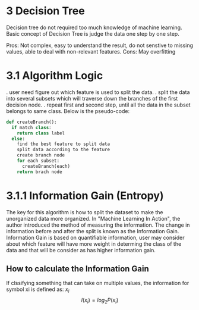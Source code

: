 # 3 Decision Tree
Decision tree do not required too much knowledge of machine learning.
Basic concept of Decision Tree is judge the data one step by one step.

Pros: Not complex, easy to understand the result, do not senstive to missing values, able to deal with non-relevant features.
Cons: May overfitting

# 3.1 Algorithm Logic
. user need figure out which feature is used to split the data.
. split the data into several subsets which will traverse down the branches of the first decision node.
. repeat first and second step, until all the data in the subset belongs to same class.
Below is the pseudo-code: 
```Python
def createBranch():
  if match class:
    return class label
  else:
    find the best feature to split data
    split data according to the feature
    create branch node
    for each subset:
      createBranch(each)
    return brach node
```
# 3.1.1 Information Gain (Entropy)
The key for this algorithm is how to split the dataset to make the unorganized data more organized.
In "Machine Learning In Action", the author introduced the method of measuring the information.
The change in information before and after the split is known as the Information Gain. Information Gain is based on quantifiable information, user may consider about which feature will have more weight in determing the class of the data and that will be consider as has higher information gain.

## How to calculate the Information Gain
If clssifying something that can take on multiple values, the information for symbol xi is defined as:
$x_i$
$$ l(x_i) = log_2P(x_i) $$
